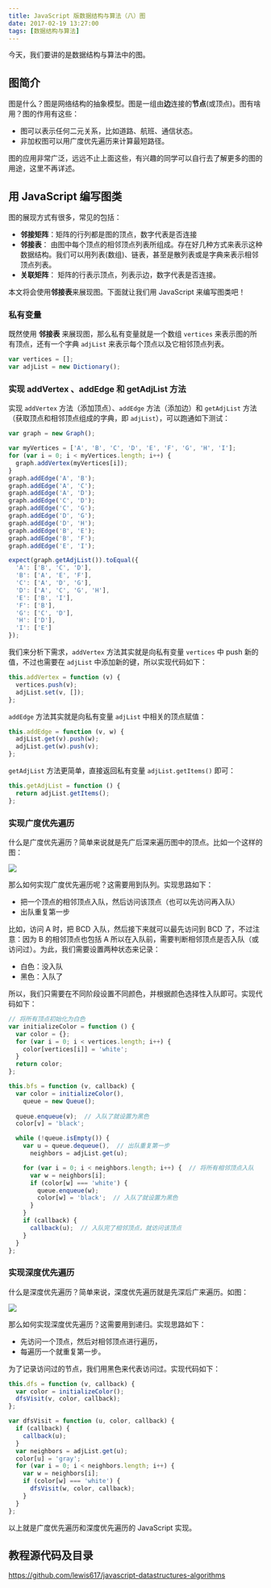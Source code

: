 ```yaml
---
title: JavaScript 版数据结构与算法（八）图
date: 2017-02-19 13:27:00
tags: [数据结构与算法]
---
```


今天，我们要讲的是数据结构与算法中的图。

<!--more-->

## 图简介

图是什么？图是网络结构的抽象模型。图是一组由**边**连接的**节点**(或顶点)。图有啥用？图的作用有这些：

- 图可以表示任何二元关系，比如道路、航班、通信状态。
- 非加权图可以用广度优先遍历来计算最短路径。

图的应用非常广泛，远远不止上面这些，有兴趣的同学可以自行去了解更多的图的用途，这里不再详述。

## 用 JavaScript 编写图类

图的展现方式有很多，常见的包括：

- **邻接矩阵**：矩阵的行列都是图的顶点，数字代表是否连接
- **邻接表**： 由图中每个顶点的相邻顶点列表所组成。存在好几种方式来表示这种数据结构。我们可以用列表(数组)、链表，甚至是散列表或是字典来表示相邻顶点列表。
- **关联矩阵**： 矩阵的行表示顶点，列表示边，数字代表是否连接。

本文将会使用**邻接表**来展现图。下面就让我们用 JavaScript 来编写图类吧！

### 私有变量

既然使用 **邻接表** 来展现图，那么私有变量就是一个数组 `vertices` 来表示图的所有顶点，还有一个字典 `adjList` 来表示每个顶点以及它相邻顶点列表。

```js
var vertices = [];
var adjList = new Dictionary();
```

### 实现 addVertex 、addEdge 和 getAdjList 方法

实现 `addVertex` 方法（添加顶点）、`addEdge` 方法（添加边）和 `getAdjList` 方法（获取顶点和相邻顶点组成的字典，即 `adjList`），可以跑通如下测试：

```js
var graph = new Graph();

var myVertices = ['A', 'B', 'C', 'D', 'E', 'F', 'G', 'H', 'I'];
for (var i = 0; i < myVertices.length; i++) {
  graph.addVertex(myVertices[i]);
}
graph.addEdge('A', 'B');
graph.addEdge('A', 'C');
graph.addEdge('A', 'D');
graph.addEdge('C', 'D');
graph.addEdge('C', 'G');
graph.addEdge('D', 'G');
graph.addEdge('D', 'H');
graph.addEdge('B', 'E');
graph.addEdge('B', 'F');
graph.addEdge('E', 'I');

expect(graph.getAdjList()).toEqual({
  'A': ['B', 'C', 'D'],
  'B': ['A', 'E', 'F'],
  'C': ['A', 'D', 'G'],
  'D': ['A', 'C', 'G', 'H'],
  'E': ['B', 'I'],
  'F': ['B'],
  'G': ['C', 'D'],
  'H': ['D'],
  'I': ['E']
});
```

我们来分析下需求，`addVertex` 方法其实就是向私有变量 `vertices` 中 push 新的值，不过也需要在 `adjList` 中添加新的键，所以实现代码如下：

```js
this.addVertex = function (v) {
  vertices.push(v);
  adjList.set(v, []);
};
```

`addEdge` 方法其实就是向私有变量 `adjList` 中相关的顶点赋值：

```js
this.addEdge = function (v, w) {
  adjList.get(v).push(w);
  adjList.get(w).push(v);
};
```

`getAdjList` 方法更简单，直接返回私有变量 `adjList.getItems()` 即可：

```js
this.getAdjList = function () {
  return adjList.getItems();
};
```

### 实现广度优先遍历

什么是广度优先遍历？简单来说就是先广后深来遍历图中的顶点。比如一个这样的图：

![](https://ws1.sinaimg.cn/large/83900b4egy1fcvopomghbj20dz09ajru)

那么如何实现广度优先遍历呢？这需要用到队列。实现思路如下：

- 把一个顶点的相邻顶点入队，然后访问该顶点（也可以先访问再入队）
- 出队重复第一步

比如，访问 A 时，把 BCD 入队，然后接下来就可以最先访问到 BCD 了，不过注意：因为 B 的相邻顶点也包括 A 所以在入队前，需要判断相邻顶点是否入队（或访问过）。为此，我们需要设置两种状态来记录：

- 白色：没入队
- 黑色：入队了

所以，我们只需要在不同阶段设置不同颜色，并根据颜色选择性入队即可。实现代码如下：

```js
// 将所有顶点初始化为白色
var initializeColor = function () {
  var color = {};
  for (var i = 0; i < vertices.length; i++) {
    color[vertices[i]] = 'white';
  }
  return color;
};

this.bfs = function (v, callback) {
  var color = initializeColor(),
    queue = new Queue();
 
  queue.enqueue(v);  // 入队了就设置为黑色
  color[v] = 'black';

  while (!queue.isEmpty()) {
    var u = queue.dequeue(),  // 出队重复第一步
      neighbors = adjList.get(u);

    for (var i = 0; i < neighbors.length; i++) {  // 将所有相邻顶点入队
      var w = neighbors[i];
      if (color[w] === 'white') {
        queue.enqueue(w);
        color[w] = 'black';  // 入队了就设置为黑色
      }
    }
    if (callback) {
      callback(u);  // 入队完了相邻顶点，就访问该顶点
    }
  }
};
```

### 实现深度优先遍历

什么是深度优先遍历？简单来说，深度优先遍历就是先深后广来遍历。如图：

![](https://ws1.sinaimg.cn/large/83900b4egy1fcvp988h6bj20bu08vmxg)
 
 那么如何实现深度优先遍历？这需要用到递归。实现思路如下：

- 先访问一个顶点，然后对相邻顶点进行遍历，
- 每遍历一个就重复第一步。

为了记录访问过的节点，我们用黑色来代表访问过。实现代码如下：

```js
this.dfs = function (v, callback) {
  var color = initializeColor();
  dfsVisit(v, color, callback);
};

var dfsVisit = function (u, color, callback) {
  if (callback) {
    callback(u);
  }
  var neighbors = adjList.get(u);
  color[u] = 'gray';
  for (var i = 0; i < neighbors.length; i++) {
    var w = neighbors[i];
    if (color[w] === 'white') {
      dfsVisit(w, color, callback);
    }
  }
};
```

以上就是广度优先遍历和深度优先遍历的 JavaScript 实现。

 
## 教程源代码及目录

https://github.com/lewis617/javascript-datastructures-algorithms

